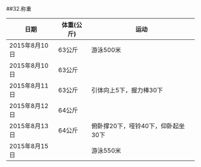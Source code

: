 ##32.称重

  日期            | 体重(公斤)    | 运动
  ----------------|---------------|-----------
  2015年8月10日   | 63公斤        | 游泳500米
  2015年8月10日   | 63公斤        |
  2015年8月11日   | 63公斤        | 引体向上5下，握力棒30下
  2015年8月12日   | 64公斤        |
  2015年8月13日   | 64公斤        | 俯卧撑20下，哑铃40下，仰卧起坐30下
  2015年8月15日   |               | 游泳550米
